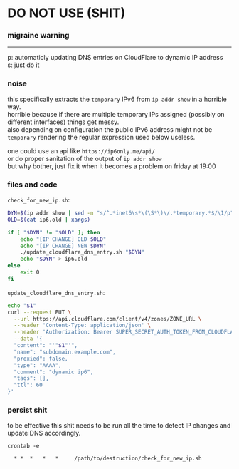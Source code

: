 # DO NOT USE (SHIT)
### migraine warning

---

p: automaticly updating DNS entries on CloudFlare to dynamic IP address<br>
s: just do it

### noise

this specifically extracts the `temporary` IPv6 from `ip addr show` in a horrible way.<br>
horrible because if there are multiple temporary IPs assigned (possibly on different interfaces) things get messy.<br>
also depending on configuration the public IPv6 address might not be `temporary` rendering the regular expression used below useless.

one could use an api like `https://ip6only.me/api/`<br>
or do proper sanitation of the output of `ip addr show`<br>
but why bother, just fix it when it becomes a problem on friday at 19:00 

### files and code

`check_for_new_ip.sh`:
``` bash
DYN=$(ip addr show | sed -n "s/^.*inet6\s*\(\S*\)\/.*temporary.*$/\1/p" | xargs)
OLD=$(cat ip6.old | xargs)

if [ "$DYN" != "$OLD" ]; then
    echo "[IP CHANGE] OLD $OLD"
    echo "[IP CHANGE] NEW $DYN"
    ./update_cloudflare_dns_entry.sh "$DYN"
    echo "$DYN" > ip6.old
else
    exit 0
fi
```

`update_cloudflare_dns_entry.sh`:
``` bash
echo "$1"
curl --request PUT \
  --url https://api.cloudflare.com/client/v4/zones/ZONE_URL \
  --header 'Content-Type: application/json' \
  --header 'Authorization: Bearer SUPER_SECRET_AUTH_TOKEN_FROM_CLOUDFLARE' \
  --data '{
  "content": "'"$1"'",
  "name": "subdomain.example.com",
  "proxied": false,
  "type": "AAAA",
  "comment": "dynamic ip6",
  "tags": [],
  "ttl": 60
}'
```

### persist shit

to be effective this shit needs to be run all the time to detect IP changes and update DNS accordingly.

`crontab -e`

`  * *  *   *   *     /path/to/destruction/check_for_new_ip.sh`

